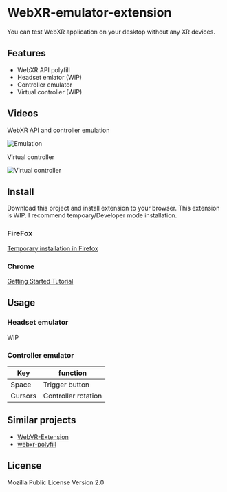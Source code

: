 # WebXR-emulator-extension

You can test WebXR application on your desktop without any XR devices.

## Features

- WebXR API polyfill
- Headset emlator (WIP)
- Controller emulator
- Virtual controller (WIP)

## Videos

WebXR API and controller emulation

![Emulation](./screenshots/controller-emulator.gif)

Virtual controller

![Virtual controller](./screenshots/virtual-controller.gif)


## Install

Download this project and install extension to your browser. This extension is WIP. I recommend tempoary/Developer mode installation.

### FireFox

[Temporary installation in Firefox](https://developer.mozilla.org/en-US/docs/Mozilla/Add-ons/WebExtensions/Temporary_Installation_in_Firefox)

### Chrome

[Getting Started Tutorial](https://developer.chrome.com/extensions/getstarted)

## Usage

### Headset emulator

WIP

### Controller emulator

| Key | function |
| ---- | ---- |
| Space | Trigger button |
| Cursors | Controller rotation |

## Similar projects

- [WebVR-Extension](https://github.com/spite/WebVR-Extension)
- [webxr-polyfill](https://github.com/immersive-web/webxr-polyfill)

## License

Mozilla Public License Version 2.0
